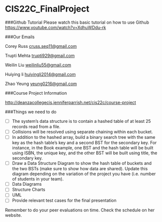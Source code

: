 # CIS22C_FinalProject

###Github Tutorial
Please watch this basic tutorial on how to use Github
https://www.youtube.com/watch?v=XdhuWDdu-rk


###Our Emails

Corey Russ      cruss.seq11@gmail.com 

Trupti Mehta    trupti929@gmail.com

Weilin Liu      weilinliu55@gmail.com

Huiying li      huiyingli2014@gmail.com

Zhao Yeung      yeung0216@gmail.com


###Course Project Information

http://deanzacollegecis.jenniferparrish.net/cis22c/course-project

###Things we need to do
- [ ] The system’s data structure is to contain a hashed table of at least 25 records read from a file.
- [ ] Collisions will be resolved using separate chaining within each bucket.
- [ ] In addition to the hashed array, build a binary search tree with the same key as the hash table’s key and a second BST for the secondary key. For instance, in the Book example, one BST and the hash table will be built using ISBN, the unique key, and the other BST will be built using title, the secondary key.
- [ ] Draw a Data Structure Diagram to show the hash table of buckets and the two BSTs (make sure to show how data are shared).  Update this diagram depending on the variation of the project you have (i.e. number of students in your team).
- [ ] Data Diagrams
- [ ] Structure Charts
- [ ] UML
- [ ] Provide relevant test cases for the final presentation

Remember to do your peer evaluations on time. Check the schedule on her website.
